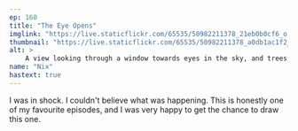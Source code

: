 ```yaml
---
ep: 160
title: "The Eye Opens"
imglink: "https://live.staticflickr.com/65535/50982211378_21eb0b0cf6_o.jpg"
thumbnail: "https://live.staticflickr.com/65535/50982211378_a0db1ac1f2_q.jpg"
alt: >
    A view looking through a window towards eyes in the sky, and trees on the ground. The four panels of the window have the words 'I OPEN THE DOOR', with one word in each window pane. Above, through, and below the window are the words: "Bring all that is fear and all that is terror and all that is the awful dread that crawls and chokes and blinds and falls and twists and leaves and hides and weaves and burns and hunts and rips and bleeds and DIES."
name: "Nix"
hastext: true
---
```

I was in shock. I couldn't believe what was happening. This is honestly one of my favourite episodes, and I was very happy to get the chance to draw this one. 